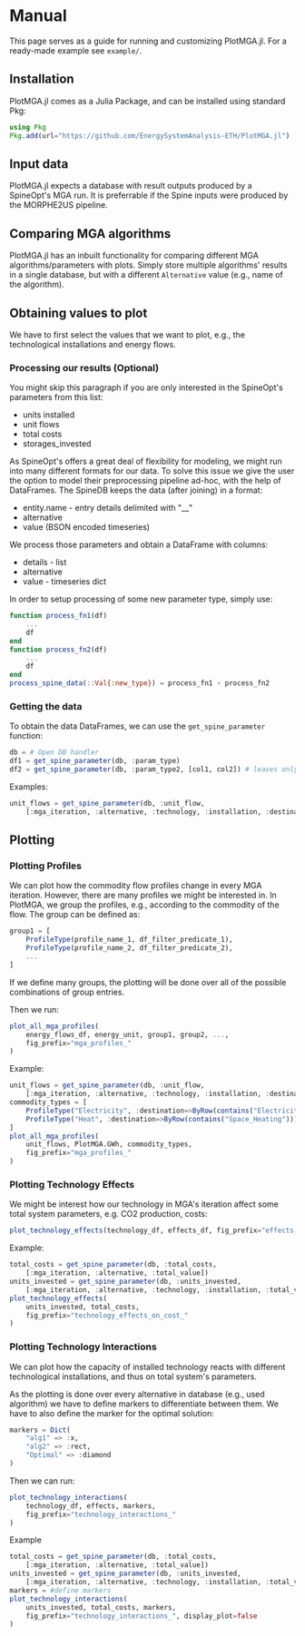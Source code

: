 # Manual

This page serves as a guide for running and customizing PlotMGA.jl. For a ready-made example see `example/`.

## Installation

PlotMGA.jl comes as a Julia Package, and can be installed using standard Pkg:
```julia
using Pkg
Pkg.add(url="https://github.com/EnergySystemAnalysis-ETH/PlotMGA.jl")
```

## Input data

PlotMGA.jl expects a database with result outputs produced by a SpineOpt's MGA run. It is preferrable if the Spine inputs were produced by the MORPHE2US pipeline.

## Comparing MGA algorithms

PlotMGA.jl has an inbuilt functionality for comparing different MGA algorithms/parameters with plots. Simply store multiple algorithms' results in a single database, but with a different `Alternative` value (e.g., name of the algorithm).

## Obtaining values to plot
We have to first select the values that we want to plot, e.g., the technological installations and energy flows.

### Processing our results (Optional)
You might skip this paragraph if you are only interested in the SpineOpt's parameters from this list:
- units installed
- unit flows
- total costs
- storages_invested

As SpineOpt's offers a great deal of flexibility for modeling, we might run into many different formats for our data. To solve this issue we give the user the option to model their preprocessing pipeline ad-hoc, with the help of DataFrames. The SpineDB keeps the data (after joining) in a format:
- entity.name - entry details delimited with "__"
- alternative
- value (BSON encoded timeseries)

We process those parameters and obtain a DataFrame with columns: 
- details - list
- alternative
- value - timeseries dict


In order to setup processing of some new parameter type, simply use:
```julia
function process_fn1(df)
    ...
    df
end
function process_fn2(df)
    ...
    df
end
process_spine_data(::Val{:new_type}) = process_fn1 ∘ process_fn2
```
### Getting the data

To obtain the data DataFrames, we can use the  `get_spine_parameter` function:
```julia
db = # Open DB handler
df1 = get_spine_parameter(db, :param_type) 
df2 = get_spine_parameter(db, :param_type2, [col1, col2]) # leaves only the specified columns and sorts on them
```
Examples:
```julia
unit_flows = get_spine_parameter(db, :unit_flow, 
    [:mga_iteration, :alternative, :technology, :installation, :destination, :total_value])
```

## Plotting

### Plotting Profiles
We can plot how the commodity flow profiles change in every MGA iteration. However, there are many profiles we might be interested in. In PlotMGA, we group the profiles, e.g., according to the commodity of the flow.  The group can be defined as:
```julia
group1 = [
    ProfileType(profile_name_1, df_filter_predicate_1),
    ProfileType(profile_name_2, df_filter_predicate_2),
    ...
]
```
If we define many groups, the plotting will be done over all of the possible combinations of group entries.

Then we run:
```julia
plot_all_mga_profiles(
    energy_flows_df, energy_unit, group1, group2, ...,
    fig_prefix="mga_profiles_"
)
```
Example:
```julia
unit_flows = get_spine_parameter(db, :unit_flow, 
    [:mga_iteration, :alternative, :technology, :installation, :destination, :total_value])
commodity_types = [
    ProfileType("Electricity", :destination=>ByRow(contains("Electricity"))),
    ProfileType("Heat", :destination=>ByRow(contains("Space_Heating")))
]
plot_all_mga_profiles(
    unit_flows, PlotMGA.GWh, commodity_types,
    fig_prefix="mga_profiles_"
)
```
### Plotting Technology Effects
We might be interest how our technology in MGA's iteration affect some total system parameters, e.g. CO2 production, costs:
```julia
plot_technology_effects(technology_df, effects_df, fig_prefix="effects_")
```
Example:
```julia
total_costs = get_spine_parameter(db, :total_costs, 
    [:mga_iteration, :alternative, :total_value])
units_invested = get_spine_parameter(db, :units_invested, 
    [:mga_iteration, :alternative, :technology, :installation, :total_value])
plot_technology_effects(
    units_invested, total_costs, 
    fig_prefix="technology_effects_on_cost_"
)
```


### Plotting Technology Interactions
We can plot how the capacity of installed technology reacts with different technological installations, and thus on total system's parameters.

As the plotting is done over every alternative in database (e.g., used algorithm) we have to define markers to differentiate between them. We have to also define the marker for the optimal solution:
```julia
markers = Dict(
    "alg1" => :x,
    "alg2" => :rect,
    "Optimal" => :diamond
)
```

Then we can run:
```julia
plot_technology_interactions(
    technology_df, effects, markers, 
    fig_prefix="technology_interactions_"
)
```
Example
```julia
total_costs = get_spine_parameter(db, :total_costs, 
    [:mga_iteration, :alternative, :total_value])
units_invested = get_spine_parameter(db, :units_invested, 
    [:mga_iteration, :alternative, :technology, :installation, :total_value])
markers = #define markers
plot_technology_interactions(
    units_invested, total_costs, markers, 
    fig_prefix="technology_interactions_", display_plot=false
)
```
